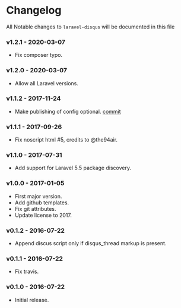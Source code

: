 # Changelog

All Notable changes to `laravel-disqus` will be documented in this file

### v1.2.1 - 2020-03-07

- Fix composer typo.

### v1.2.0 - 2020-03-07

- Allow all Laravel versions.

### v1.1.2 - 2017-11-24

- Make publishing of config optional. [commit](https://github.com/yajra/laravel-disqus/commit/2db629d79c125947d68740007f056a6cce5f3e77)

### v1.1.1 - 2017-09-26

- Fix noscript html #5, credits to @the94air.

### v1.1.0 - 2017-07-31

- Add support for Laravel 5.5 package discovery.

### v1.0.0 - 2017-01-05

- First major version.
- Add github templates.
- Fix git attributes.
- Update license to 2017.

### v0.1.2 - 2016-07-22

- Append discus script only if disqus_thread markup is present.

### v0.1.1 - 2016-07-22

- Fix travis.

### v0.1.0 - 2016-07-22

- Initial release.
